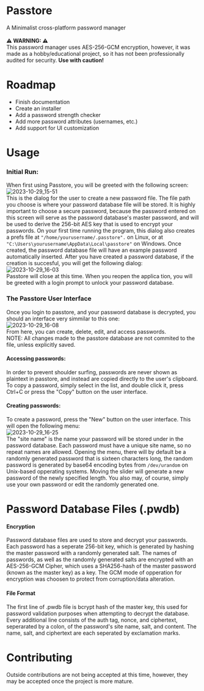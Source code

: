 # Passtore
A Minimalist cross-platform password manager<br><br>
<b>⚠ WARNING: ⚠</b><br> This password manager uses AES-256-GCM encryption, however, it was made as a hobby/educational project, so it has not been professionally audited for security. <b>Use with caution!</b>

# Roadmap
<ul>
  <li>Finish documentation</li>
  <li>Create an installer</li>
  <li>Add a password strength checker</li>
  <li>Add more password attributes (usernames, etc.)</li>
  <li>Add support for UI customization</li>
</ul>

# Usage
### Initial Run:
When first using Passtore, you will be greeted with the following screen: <br>
![2023-10-29_15-51](https://github.com/DrewRoss5/passtore/assets/145530440/fb815ed4-0332-4fa6-bd13-bdd3a30cf1ef)
<br>This is the dialog for the user to create a new password file. The file path you choose is where your password database file will be stored.  It is highly important to choose a secure password, because the password entered on this screen will serve as the password database's master password, and will be used to derive the 256-bit AES key that is used to encrypt your passwords. On your first time running the program, this dialog also creates a prefs file at <code>"/home/yourusername/.passtore".</code> on Linux, or at <code>"C:\Users\yourusername\AppData\Local\passtore"</code> on Windows. Once created, the password database file will have an example password automatically inserted. After you have created a password database, if the creation is succesful, you will get the following dialog:<br>![2023-10-29_16-03](https://github.com/DrewRoss5/passtore/assets/145530440/b11f143b-7588-4271-afbe-c64af290711c)<br>Passtore will close at this time. When you reopen the applica
tion, you will be greeted with a login prompt to unlock your password database.

### The Passtore User Interface
Once you login to passtore, and your password database is decrypted, you should an interface very simmilar to this one:<br>
![2023-10-29_16-08](https://github.com/DrewRoss5/passtore/assets/145530440/3d4b52f1-b3d8-4f28-b540-50624873afbe)
<br>
From here, you can create, delete, edit, and access passwords.<br>
NOTE: All changes made to the passtore database are not commited to the file, unless explicitly saved.
#### Accessing passwords:
In order to prevent shoulder surfing, passwords are never shown as plaintext in passtore, and instead are copied directly to the user's clipboard. To copy a password, simply select in the list, and double click it, press Ctrl+C or press the "Copy" button on the user interface.
#### Creating passwords:
To create a password, press the "New" button on the user interface. This will open the following menu:<br>
![2023-10-29_16-25](https://github.com/DrewRoss5/passtore/assets/145530440/ae0990c0-42e8-4452-a5b3-1a4cd5f80f1f)<br>
The "site name" is the name your password will be stored under in the password database. Each password must have a unique site name, so no repeat names are allowed. Opening the menu, there will by default be a randomly generated password that is sixteen characters long, the random password is generated by base64 encoding bytes from <code>/dev/urandom</code> on Unix-based opperating systems. Moving the slider will generate a new password of the newly specified length. You also may, of course, simply use your own password or edit the randomly generated one. 


# Password Database Files (.pwdb)
#### Encryption
Password database files are used to store and decrypt your passwords. Each password has a seperate 256-bit key, which is generated by hashing the master password with a randomly generated salt. The names of passwords, as well as the randomly generated salts are encrypted with an AES-256-GCM Cipher, which uses a SHA256-hash of the master password (known as the master key) as a key. The GCM mode of opperation for encryption was choosen to protect from corruption/data alteration.
#### File Format
The first line of .pwdb file is bcrypt hash of the master key, this used for password validation purposes when attempting to decrypt the database. Every additional line consists of the auth tag, nonce, and ciphertext, seperarated by a colon, of the password's site name, salt, and content. The name, salt, and ciphertext are each seperated by exclamation marks. 

 # Contributing
Outside contributions are not being accepted at this time, however, they may be accepted once the project is more mature. 




